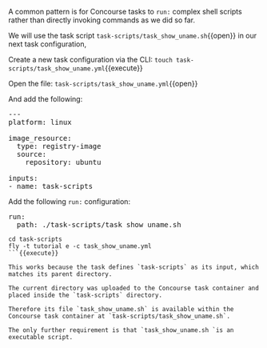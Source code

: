 A common pattern is for Concourse tasks to `run:` complex shell scripts rather than directly invoking commands as we did so far.

We will use the task script `task-scripts/task_show_uname.sh`{{open}} in our next task configuration,

Create a new task configuration via the CLI: `touch task-scripts/task_show_uname.yml`{{execute}}

Open the file: `task-scripts/task_show_uname.yml`{{open}}

And add the following:

<pre class="file" data-filename="task_show_uname.yml" data-target="replace">---
platform: linux

image_resource:
  type: registry-image
  source:
    repository: ubuntu

inputs:
- name: task-scripts
</pre>

Add the following `run:` configuration:

<pre class="file" data-filename="task_show_uname.yml" data-target="append">
run:
  path: ./task-scripts/task_show_uname.sh
</pre>

```
cd task-scripts
fly -t tutorial e -c task_show_uname.yml
```{{execute}}

This works because the task defines `task-scripts` as its input, which matches its parent directory.

The current directory was uploaded to the Concourse task container and placed inside the `task-scripts` directory.

Therefore its file `task_show_uname.sh` is available within the Concourse task container at `task-scripts/task_show_uname.sh`.

The only further requirement is that `task_show_uname.sh `is an executable script.
